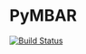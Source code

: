 # PyMBAR

[![Build Status](https://github.com/spraharsh/PyMBAR.jl/actions/workflows/CI.yml/badge.svg?branch=main)](https://github.com/spraharsh/PyMBAR.jl/actions/workflows/CI.yml?query=branch%3Amain)

